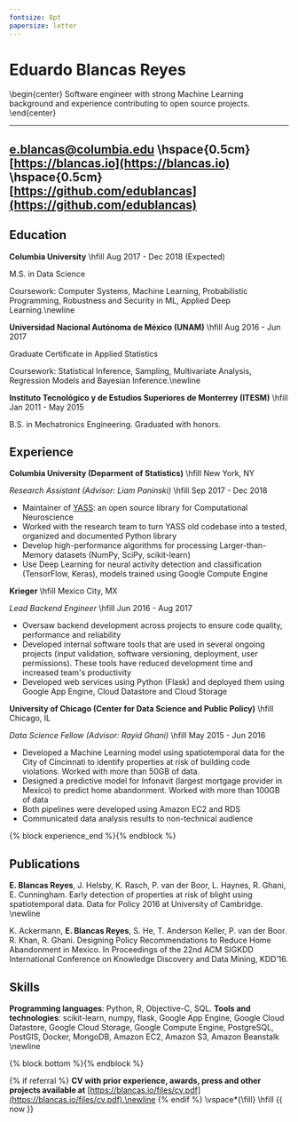 ```yaml
---
fontsize: 8pt
papersize: letter
---
```


Eduardo Blancas Reyes
=====================

\begin{center}
Software engineer with strong Machine Learning background and experience contributing to open source projects.
\end{center}

--------
[e.blancas@columbia.edu](mailto:e.blancas@columbia.edu) \hspace{0.5cm} [https://blancas.io](https://blancas.io) \hspace{0.5cm} [https://github.com/edublancas](https://github.com/edublancas)
--------

Education
---------

**Columbia University** \hfill  Aug 2017 - Dec 2018 (Expected)

M.S. in Data Science

Coursework: Computer Systems, Machine Learning, Probabilistic Programming, Robustness and Security in ML, Applied Deep Learning.\newline

**Universidad Nacional Autónoma de México (UNAM)** \hfill Aug 2016 - Jun 2017

Graduate Certificate in Applied Statistics

Coursework: Statistical Inference, Sampling, Multivariate Analysis, Regression Models and Bayesian Inference.\newline

**Instituto Tecnológico y de Estudios Superiores de Monterrey (ITESM)** \hfill Jan 2011 - May 2015

B.S. in Mechatronics Engineering. Graduated with honors.


Experience
----------
**Columbia University (Deparment of Statistics)** \hfill New York, NY

*Research Assistant (Advisor: Liam Paninski)* \hfill Sep 2017 - Dec 2018

* Maintainer of [YASS](https://github.com/paninski-lab/yass): an open source library for Computational Neuroscience
* Worked with the research team to turn YASS old codebase into a tested, organized and documented Python library
* Develop high-performance algorithms for processing Larger-than-Memory datasets (NumPy, SciPy, scikit-learn)
* Use Deep Learning for neural activity detection and classification (TensorFlow, Keras), models trained using Google Compute Engine

**Krieger** \hfill Mexico City, MX

*Lead Backend Engineer* \hfill Jun 2016 - Aug 2017

* Oversaw backend development across projects to ensure code quality, performance and reliability
* Developed internal software tools that are used in several ongoing projects (input validation, software versioning, deployment, user permissions). These tools have reduced development time and increased team's productivity
* Developed web services using Python (Flask) and deployed them using Google App Engine, Cloud Datastore and Cloud Storage

**University of Chicago (Center for Data Science and Public Policy)** \hfill Chicago, IL

*Data Science Fellow (Advisor: Rayid Ghani)* \hfill May 2015 - Jun 2016

* Developed a Machine Learning model using spatiotemporal data for the City of Cincinnati to identify properties at risk of building code violations. Worked with more than 50GB of data.
* Designed a predictive model for Infonavit (largest mortgage  provider in Mexico) to predict home abandonment. Worked with more than 100GB of data
* Both pipelines were developed using Amazon EC2 and RDS
* Communicated data analysis results to non-technical audience

{% block experience_end %}{% endblock %}

Publications
------------
**E. Blancas Reyes**, J. Helsby, K. Rasch, P. van der Boor, L. Haynes, R. Ghani, E. Cunningham. Early detection of properties at risk of blight using spatiotemporal data. Data for Policy 2016 at University of Cambridge. \newline

K. Ackermann, **E. Blancas Reyes**, S. He, T. Anderson Keller, P. van der Boor. R. Khan, R. Ghani. Designing Policy Recommendations to Reduce Home Abandonment in Mexico. In Proceedings of the 22nd ACM SIGKDD International Conference on Knowledge Discovery and Data Mining, KDD’16.

Skills
------

**Programming languages**: Python, R, Objective-C, SQL. **Tools and technologies**: scikit-learn, numpy, flask, Google App Engine, Google Cloud Datastore, Google Cloud Storage, Google Compute Engine, PostgreSQL, PostGIS, Docker, MongoDB, Amazon EC2, Amazon S3, Amazon Beanstalk \newline

{% block bottom %}{% endblock %}

{% if referral %}
**CV with prior experience, awards, press and other projects available at** [https://blancas.io/files/cv.pdf](https://blancas.io/files/cv.pdf).\newline
{% endif %}
\vspace*{\fill}
\hfill {{ now }}